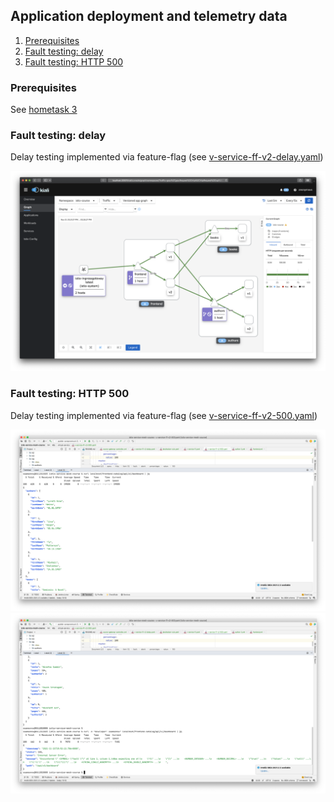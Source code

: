 ## Application deployment and telemetry data

1. [Prerequisites](#Prerequisites)
1. [Fault testing: delay](#delay)
1. [Fault testing: HTTP 500](#http500)

<a name="Prerequisites"></a>
### Prerequisites
See [hometask 3](../h3/README.md)

<a name="delay"></a>
### Fault testing: delay
Delay testing implemented via feature-flag (see [v-service-ff-v2-delay.yaml](k8s/virtual-service/v-service-ff-v2-delay.yaml))

![screenshots/vs-fault-delay-graph.png](screenshots/vs-fault-delay-graph.png)

<a name="http500"></a>
### Fault testing: HTTP 500
Delay testing implemented via feature-flag (see [v-service-ff-v2-500.yaml](k8s/virtual-service/v-service-ff-v2-500.yaml))

![screenshots/vs-fault-500-v1.png](screenshots/vs-fault-500-v1.png)
![screenshots/vs-fault-500-v2.png](screenshots/vs-fault-500-v2.png)